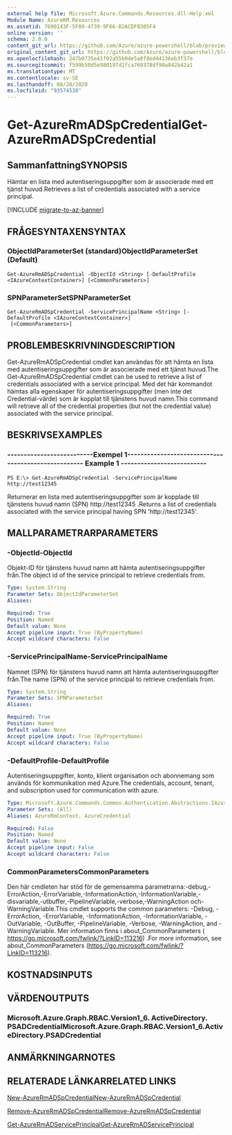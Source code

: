 ```yaml
---
external help file: Microsoft.Azure.Commands.Resources.dll-Help.xml
Module Name: AzureRM.Resources
ms.assetid: 7690143F-5F09-4739-9F66-B2ACDF8305F4
online version: ''
schema: 2.0.0
content_git_url: https://github.com/Azure/azure-powershell/blob/preview/src/ResourceManager/Resources/Commands.Resources/help/Get-AzureRmADSpCredential.md
original_content_git_url: https://github.com/Azure/azure-powershell/blob/preview/src/ResourceManager/Resources/Commands.Resources/help/Get-AzureRmADSpCredential.md
ms.openlocfilehash: 247b0735e41f02a55b94e5a8f8ed44136eb3f37e
ms.sourcegitcommit: f599b50d5e980197d1fca769378df90a842b42a1
ms.translationtype: MT
ms.contentlocale: sv-SE
ms.lasthandoff: 08/20/2020
ms.locfileid: "93574538"
---
```

# <span data-ttu-id="aaad7-101">Get-AzureRmADSpCredential</span><span class="sxs-lookup"><span data-stu-id="aaad7-101">Get-AzureRmADSpCredential</span></span>

## <span data-ttu-id="aaad7-102">Sammanfattning</span><span class="sxs-lookup"><span data-stu-id="aaad7-102">SYNOPSIS</span></span>
<span data-ttu-id="aaad7-103">Hämtar en lista med autentiseringsuppgifter som är associerade med ett tjänst huvud.</span><span class="sxs-lookup"><span data-stu-id="aaad7-103">Retrieves a list of credentials associated with a service principal.</span></span>

[!INCLUDE [migrate-to-az-banner](../../includes/migrate-to-az-banner.md)]

## <span data-ttu-id="aaad7-104">FRÅGESYNTAXEN</span><span class="sxs-lookup"><span data-stu-id="aaad7-104">SYNTAX</span></span>

### <span data-ttu-id="aaad7-105">ObjectIdParameterSet (standard)</span><span class="sxs-lookup"><span data-stu-id="aaad7-105">ObjectIdParameterSet (Default)</span></span>
```
Get-AzureRmADSpCredential -ObjectId <String> [-DefaultProfile <IAzureContextContainer>] [<CommonParameters>]
```

### <span data-ttu-id="aaad7-106">SPNParameterSet</span><span class="sxs-lookup"><span data-stu-id="aaad7-106">SPNParameterSet</span></span>
```
Get-AzureRmADSpCredential -ServicePrincipalName <String> [-DefaultProfile <IAzureContextContainer>]
 [<CommonParameters>]
```

## <span data-ttu-id="aaad7-107">PROBLEMBESKRIVNING</span><span class="sxs-lookup"><span data-stu-id="aaad7-107">DESCRIPTION</span></span>
<span data-ttu-id="aaad7-108">Get-AzureRmADSpCredential cmdlet kan användas för att hämta en lista med autentiseringsuppgifter som är associerade med ett tjänst huvud.</span><span class="sxs-lookup"><span data-stu-id="aaad7-108">The Get-AzureRmADSpCredential cmdlet can be used to retrieve a list of credentials associated with a service principal.</span></span>
<span data-ttu-id="aaad7-109">Med det här kommandot hämtas alla egenskaper för autentiseringsuppgifter (men inte det Credential-värde) som är kopplat till tjänstens huvud namn.</span><span class="sxs-lookup"><span data-stu-id="aaad7-109">This command will retrieve all of the credential properties (but not the credential value) associated with the service principal.</span></span>

## <span data-ttu-id="aaad7-110">BESKRIVS</span><span class="sxs-lookup"><span data-stu-id="aaad7-110">EXAMPLES</span></span>

### <span data-ttu-id="aaad7-111">--------------------------Exempel 1--------------------------</span><span class="sxs-lookup"><span data-stu-id="aaad7-111">--------------------------  Example 1  --------------------------</span></span>
```
PS E:\> Get-AzureRmADSpCredential -ServicePrincipalName http://test12345
```

<span data-ttu-id="aaad7-112">Returnerar en lista med autentiseringsuppgifter som är kopplade till tjänstens huvud namn (SPN) http://test12345 .</span><span class="sxs-lookup"><span data-stu-id="aaad7-112">Returns a list of credentials associated with the service principal having SPN 'http://test12345'.</span></span>

## <span data-ttu-id="aaad7-113">MALLPARAMETRAR</span><span class="sxs-lookup"><span data-stu-id="aaad7-113">PARAMETERS</span></span>

### <span data-ttu-id="aaad7-114">-ObjectId</span><span class="sxs-lookup"><span data-stu-id="aaad7-114">-ObjectId</span></span>
<span data-ttu-id="aaad7-115">Objekt-ID för tjänstens huvud namn att hämta autentiseringsuppgifter från.</span><span class="sxs-lookup"><span data-stu-id="aaad7-115">The object id of the service principal to retrieve credentials from.</span></span>

```yaml
Type: System.String
Parameter Sets: ObjectIdParameterSet
Aliases: 

Required: True
Position: Named
Default value: None
Accept pipeline input: True (ByPropertyName)
Accept wildcard characters: False
```

### <span data-ttu-id="aaad7-116">-ServicePrincipalName</span><span class="sxs-lookup"><span data-stu-id="aaad7-116">-ServicePrincipalName</span></span>
<span data-ttu-id="aaad7-117">Namnet (SPN) för tjänstens huvud namn att hämta autentiseringsuppgifter från.</span><span class="sxs-lookup"><span data-stu-id="aaad7-117">The name (SPN) of the service principal to retrieve credentials from.</span></span>

```yaml
Type: System.String
Parameter Sets: SPNParameterSet
Aliases: 

Required: True
Position: Named
Default value: None
Accept pipeline input: True (ByPropertyName)
Accept wildcard characters: False
```

### <span data-ttu-id="aaad7-118">-DefaultProfile</span><span class="sxs-lookup"><span data-stu-id="aaad7-118">-DefaultProfile</span></span>
<span data-ttu-id="aaad7-119">Autentiseringsuppgifter, konto, klient organisation och abonnemang som används för kommunikation med Azure.</span><span class="sxs-lookup"><span data-stu-id="aaad7-119">The credentials, account, tenant, and subscription used for communication with azure.</span></span>

```yaml
Type: Microsoft.Azure.Commands.Common.Authentication.Abstractions.IAzureContextContainer
Parameter Sets: (All)
Aliases: AzureRmContext, AzureCredential

Required: False
Position: Named
Default value: None
Accept pipeline input: False
Accept wildcard characters: False
```

### <span data-ttu-id="aaad7-120">CommonParameters</span><span class="sxs-lookup"><span data-stu-id="aaad7-120">CommonParameters</span></span>
<span data-ttu-id="aaad7-121">Den här cmdleten har stöd för de gemensamma parametrarna:-debug,-ErrorAction,-ErrorVariable,-InformationAction,-InformationVariable,-disvariable,-utbuffer,-PipelineVariable,-verbose,-WarningAction och-WarningVariable.</span><span class="sxs-lookup"><span data-stu-id="aaad7-121">This cmdlet supports the common parameters: -Debug, -ErrorAction, -ErrorVariable, -InformationAction, -InformationVariable, -OutVariable, -OutBuffer, -PipelineVariable, -Verbose, -WarningAction, and -WarningVariable.</span></span> <span data-ttu-id="aaad7-122">Mer information finns i about_CommonParameters ( https://go.microsoft.com/fwlink/?LinkID=113216) .</span><span class="sxs-lookup"><span data-stu-id="aaad7-122">For more information, see about_CommonParameters (https://go.microsoft.com/fwlink/?LinkID=113216).</span></span>

## <span data-ttu-id="aaad7-123">KOSTNADS</span><span class="sxs-lookup"><span data-stu-id="aaad7-123">INPUTS</span></span>

## <span data-ttu-id="aaad7-124">VÄRDEN</span><span class="sxs-lookup"><span data-stu-id="aaad7-124">OUTPUTS</span></span>

### <span data-ttu-id="aaad7-125">Microsoft.Azure.Graph.RBAC.Version1_6. ActiveDirectory. PSADCredential</span><span class="sxs-lookup"><span data-stu-id="aaad7-125">Microsoft.Azure.Graph.RBAC.Version1_6.ActiveDirectory.PSADCredential</span></span>

## <span data-ttu-id="aaad7-126">ANMÄRKNINGAR</span><span class="sxs-lookup"><span data-stu-id="aaad7-126">NOTES</span></span>

## <span data-ttu-id="aaad7-127">RELATERADE LÄNKAR</span><span class="sxs-lookup"><span data-stu-id="aaad7-127">RELATED LINKS</span></span>

[<span data-ttu-id="aaad7-128">New-AzureRmADSpCredential</span><span class="sxs-lookup"><span data-stu-id="aaad7-128">New-AzureRmADSpCredential</span></span>](./New-AzureRmADSpCredential.md)

[<span data-ttu-id="aaad7-129">Remove-AzureRmADSpCredential</span><span class="sxs-lookup"><span data-stu-id="aaad7-129">Remove-AzureRmADSpCredential</span></span>](./Remove-AzureRmADSpCredential.md)

[<span data-ttu-id="aaad7-130">Get-AzureRmADServicePrincipal</span><span class="sxs-lookup"><span data-stu-id="aaad7-130">Get-AzureRmADServicePrincipal</span></span>](./Get-AzureRmADServicePrincipal.md)

